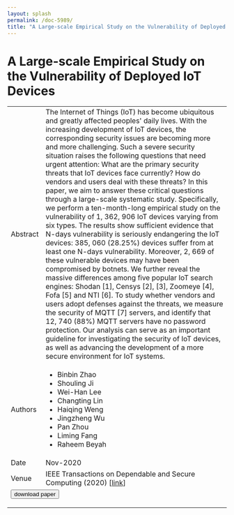```yaml
---
layout: splash
permalink: /doc-5989/
title: "A Large-scale Empirical Study on the Vulnerability of Deployed IoT Devices"
---
```


# A Large-scale Empirical Study on the Vulnerability of Deployed IoT Devices

<table>
    <tbody>
    <tr>
        <td>Abstract</td>
        <td>The Internet of Things (IoT) has become ubiquitous and greatly affected peoples' daily lives. With the increasing development of IoT devices, the corresponding security issues are becoming more and more challenging. Such a severe security situation raises the following questions that need urgent attention: What are the primary security threats that IoT devices face currently? How do vendors and users deal with these threats? In this paper, we aim to answer these critical questions through a large-scale systematic study. Specifically, we perform a ten-month-long empirical study on the vulnerability of 1, 362, 906 IoT devices varying from six types. The results show sufficient evidence that N-days vulnerability is seriously endangering the IoT devices: 385, 060 (28.25%) devices suffer from at least one N-days vulnerability. Moreover, 2, 669 of these vulnerable devices may have been compromised by botnets. We further reveal the massive differences among five popular IoT search engines: Shodan [1], Censys [2], [3], Zoomeye [4], Fofa [5] and NTI [6]. To study whether vendors and users adopt defenses against the threats, we measure the security of MQTT [7] servers, and identify that 12, 740 (88%) MQTT servers have no password protection. Our analysis can serve as an important guideline for investigating the security of IoT devices, as well as advancing the development of a more secure environment for IoT systems.</td>
    </tr>
    <tr>
        <td>Authors</td>
        <td>
            <ul>
                <li>Binbin Zhao</li>
                <li>Shouling Ji</li>
                <li>Wei-Han Lee</li>
                <li>Changting Lin</li>
                <li>Haiqing Weng</li>
                <li>Jingzheng Wu</li>
                <li>Pan Zhou</li>
                <li>Liming Fang</li>
                <li>Raheem Beyah</li>
            </ul>
        </td>
    </tr>
    <tr>
        <td>Date</td>
        <td>Nov-2020</td>
    </tr>
    <tr>
        <td>Venue</td>
        <td>IEEE Transactions on Dependable and Secure Computing (2020) [<a href="https://ieeexplore.ieee.org/document/9259111">link</a>]</td>
    </tr>
        <tr>
            <td colspan="2">
                <form method="get" action="https://ibm.box.com/v/doc-5989-paper">
                    <button type="submit">download paper</button>
                </form>
            </td>
        </tr>
    </tbody>
</table>
